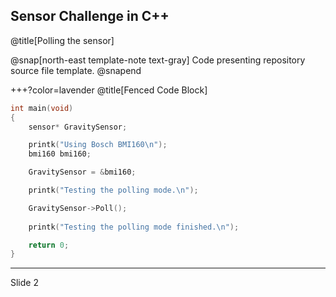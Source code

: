 Sensor Challenge in C++
---
@title[Polling the sensor]


@snap[north-east template-note text-gray]
Code presenting repository source file template.
@snapend

+++?color=lavender @title[Fenced Code Block]

```C++
int main(void)
{
    sensor* GravitySensor;

    printk("Using Bosch BMI160\n");
    bmi160 bmi160;

    GravitySensor = &bmi160;

    printk("Testing the polling mode.\n");

    GravitySensor->Poll();
	
	printk("Testing the polling mode finished.\n");

	return 0;
}
```
---
Slide 2
